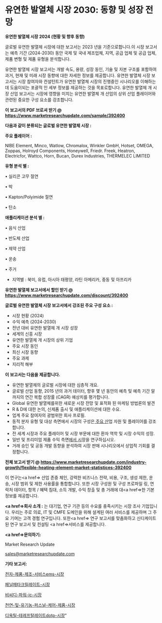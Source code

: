# 유연한 발열체 시장 2030: 동향 및 성장 전망

<strong>유연한 발열체 시장 2024 (현황 및 향후 동향)</strong>

글로벌 유연한 발열체 시장에 대한 보고서는 2023 년을 기준으로합니다.이 시장 보고서는 예측 기간 (2024-2030) 동안 국제 및 국내 제조업체, 지역, 공급 업체 및 공급 업체, 제품 변형 및 제품 유형을 분석합니다.

유연한 발열체 시장 보고서는 개발 속도, 용량, 성장 동인, 기술 및 자본 구조를 포함하여 과거, 현재 및 미래 시장 동향에 대한 자세한 정보를 제공합니다. 유연한 발열체 시장 보고서는 시장 참여자와 컨설턴트가 유연한 발열체 시장의 진행중인 시나리오를 이해하는 데 도움이되는 포괄적 인 세부 정보를 제공하는 것을 목표로합니다. 유연한 발열체 개 시장 산업 보고서는 시장에 영향을 미치는 유연한 발열체 개 산업의 상위 산업 플레이어와 관련된 중요한 구성 요소를 강조합니다.



<strong>이 보고서의 PDF 브로셔 받기 @ <a href=https://www.marketresearchupdate.com/sample/392400>https://www.marketresearchupdate.com/sample/392400</a></strong>



<strong>다음과 같이 분류되는 글로벌 유연한 발열체 시장 :</strong>



<strong>주요 플레이어 :</strong>

NIBE Element, Minco, Watlow, Chromalox, Winkler GmbH, Hotset, OMEGA, Zoppas, Holroyd Components, Honeywell, Friedr. Freek, Heatron, Electricfor, Wattco, Horn, Bucan, Durex Industries, THERMELEC LIMITED



<strong>유형 분석 별 :</strong>

• 실리콘 고무 절연

• 박

• Kapton/Polyimide 절연

• 탄소



<strong>애플리케이션 분석 별 :</strong>

• 음식 산업

• 반도체 산업

• 제약 산업

• 운송

• 주거

<ul>
  <li>지역별 : 북미, 유럽, 아시아 태평양, 라틴 아메리카, 중동 및 아프리카</li>
</ul>


<strong>유연한 발열체 보고서에서 할인 받기 @ <a href=https://www.marketresearchupdate.com/discount/392400>https://www.marketresearchupdate.com/discount/392400</a></strong>



<strong>글로벌 유연한 발열체 시장 보고서에서 강조된 주요 구성 요소 :</strong>
<ul>
  <li>시장 현황 (2024)</li>
  <li>수익 예측 (2024-2030)</li>
  <li>전년 대비 유연한 발열체 개 시장 성장</li>
  <li>세계의 신흥 시장</li>
  <li>유연한 발열체 개 시장의 상위 기업</li>
  <li>주요 시장 동인</li>
  <li>최신 시장 동향</li>
  <li>주요 과제</li>
  <li>지리적 해부</li>
</ul>


<strong>이 보고서는 다음을 제공합니다.</strong>
<ul>
  <li>유연한 발열체의 글로벌 시장에 대한 심층적 개요.</li>
  <li>글로벌 산업 동향, 2015 년의 과거 데이터, 향후 몇 년 동안의 예측 및 예측 기간 말까지의 연간 복합 성장률 (CAGR) 예상치를 평가합니다.</li>
  <li>Global 유연한 발열체를위한 새로운 시장 전망 및 표적화 된 마케팅 방법론의 발견</li>
  <li>R &amp; D에 대한 논의, 신제품 출시 및 애플리케이션에 대한 수요.</li>
  <li>업계 주요 참여자의 광범위한 회사 프로필.</li>
  <li>동적 분자 유형 및 대상 측면에서 시장의 구성은<a href=> 주요 산</a>업 자원 및 플레이어를 강조합니다.</li>
  <li>전 세계 시장과 주요 플레이어 및 시장 부문에 대한 환자 역학 및 시장 수익의 성장.</li>
  <li>일반 및 프리미엄 제품 수익 측면<a href=>에서 시</a>장을 연구하십시오.</li>
  <li>거래 승인 및 공동 개발 동향을 분석하여 시장 판매 시나리오에서 상업적 기회를 결정합니다.</li>
</ul>



<strong>전체 보고서 받기 @ <a href=https://www.marketresearchupdate.com/industry-growth/flexible-heating-element-market-statistices-392400>https://www.marketresearchupdate.com/industry-growth/flexible-heating-element-market-statistices-392400</a></strong>

이 연구는<a href=> 산업 존중</a> 체인, 강력한 비즈니스 전략, 비용, 구조, 생성 제한, 운송, 시장 범위 및 제한 사용률을 통합합니다. 또한 시장 구성원 및 구성 프로파일 링, 연락처 데이터, 항목 / 혜택 침대, 소득 개발, 수익 창출 및 총 거래에 대<a href=>한 기본 </a>정보를 제공합니다.



<strong><a href=>회사 소</a>개 :</strong>
는 대기업, 연구 기관 등의 수요를 충족시키는 시장 조사 기업입니다. 우리는 주로 의료, IT 및 CMFE 도메인을 위해 설계된 여러 서비스를 제공하며 그 주요 기여는 고객 경험 연구입니다. 또한<a href=> 연구 보</a>고서를 맞춤화하고 신디케이트 된 연구 보고서 및 컨설팅 <a href=>서비스</a>를 제공합니다.



<strong><a href=>문의하기:</a></strong>

Market Research Update

sales@marketresearchupdate.com



<strong>기타 보고서:</strong>

<a href=https://www.linkedin.com/pulse/전자-제품-제조-서비스ems-시장-경쟁-분석-및-성장-잠재력-2029/>전자-제품-제조-서비스ems-시장</a>

<a href=https://www.linkedin.com/pulse/페닐메타크릴레이트-시장-진입-전략-및-위험-평가2029년-trendsetters-talk-360-analysis-nthkf/>페닐메타크릴레이트-시장</a>

<a href=https://www.linkedin.com/pulse/비씨디-파워-ic-시장-규모-및-성장-2023-consumer-connection-chronicles-24--oercf/>비씨디-파워-ic-시장</a>

<a href=https://www.linkedin.com/pulse/천연-및-유기농-퍼스널-케어-제품-시장-진입-전략-위험-평가2030년-8gfrf/>천연-및-유기농-퍼스널-케어-제품-시장</a>

<a href=https://www.linkedin.com/pulse/디옥틸-테레프탈레이트dotp-시장-진입-전략-및-위험-평가2030년-jqcvf/>디옥틸-테레프탈레이트dotp-시장</a>"
